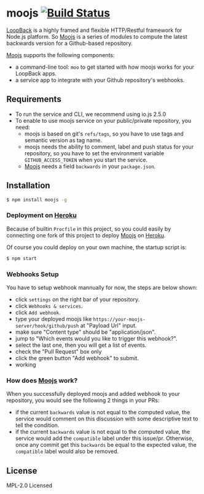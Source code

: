 # moojs [![Build Status](https://travis-ci.org/weflex/moojs.svg?branch=master)](https://travis-ci.org/weflex/moojs)

[LoopBack](https://github.com/strongloop/loopback) is a highly framed and 
flexible HTTP/Restful framework for Node.js platform. So 
[Moojs](https://github.com/weflex/moojs) is a series of modules to compute 
the latest backwards version for a Github-based repository.

[Moojs](https://github.com/weflex/moojs) supports the following components:

+ a command-line tool: `moo` to get started with how moojs works for your 
  LoopBack apps.
+ a service app to integrate with your Github repository's webhooks.

## Requirements

+ To run the service and CLI, we recommend using io.js 2.5.0
+ To enable to use moojs service on your public/private repository, you need:
  - moojs is based on git's `refs/tags`, so you have to use tags and 
    semantic version as tag name.
  - moojs needs the ability to comment, label and push status for your repository,
    so you have to set the environment variable `GITHUB_ACCESS_TOKEN` when you
    start the service.
  - [Moojs](https://github.com/weflex/moojs) needs a field `backwards` in your 
    `package.json`.

## Installation

```sh
$ npm install moojs -g
```

### Deployment on [Heroku](https://herokuapp.com)

Because of builtin `Procfile` in this project, so you could easily by connecting one
fork of this project to deploy [Moojs](https://github.com/weflex/moojs) on 
[Heroku](https://herokuapp.com).

Of course you could deploy on your own machine, the startup script is:

```sh
$ npm start
```

### Webhooks Setup

You have to setup webhook mannually for now, the steps are below shown:

+ click `settings` on the right bar of your repository.
+ click `Webhooks & services`.
+ click `Add webhook`.
+ type your deployed moojs like `https://your-moojs-server/hook/github/push` at
  "Payload Url" input.
+ make sure "Content type" should be "application/json".
+ jump to "Which events would you like to trigger this webhook?".
+ select the last one, then you will get a list of events.
+ check the "Pull Request" box only
+ click the green button "Add webhook" to submit.
+ working

### How does [Moojs](https://github.com/weflex/moojs) work?

When you successfully deployed moojs and added webhook to your repository, you would
see the following 2 things in your PRs:

+ if the current `backwards` value is not equal to the computed value, the service would
  comment on this discussion with some descriptive text to tell the condition.
+ if the current `backwards` value is not equal to the computed value, the service would
  add the `compatible` label under this issue/pr. Otherwise, once any commit get this
  `backwards` be equal to the expected value, the `compatible` label would also be 
  removed.

## License

MPL-2.0 Licensed
